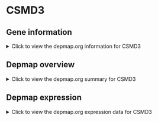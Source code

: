 <h1>CSMD3</h1>

<h2>Gene information</h2>
<details>
  <summary>Click to view the depmap.org information for CSMD3</summary>
  <iframe src="https://depmap.org/portal/gene/CSMD3?tab=about" style="border:none;width:100%;height:800px"></iframe>
</details>

<h2>Depmap overview</h2>
<details>
  <summary>Click to view the depmap.org summary for CSMD3</summary>
  <iframe src="https://depmap.org/portal/gene/CSMD3?tab=overview" style="border:none;width:100%;height:800px"></iframe>
</details>

<h2>Depmap expression</h2>
<details>
  <summary>Click to view the depmap.org expression data for CSMD3</summary>
  <iframe src="https://depmap.org/portal/gene/CSMD3?tab=characterization" style="border:none;width:100%;height:800px"></iframe>
</details>


<!--
<h2>Reactome Pathway diagram</h2>
PNAME
-->


